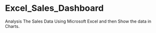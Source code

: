 # Excel_Sales_Dashboard
Analysis The Sales Data Using Microsoft Excel and then Show the data in Charts.
